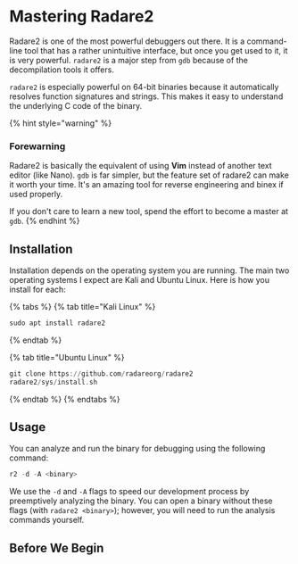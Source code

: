 # Mastering Radare2

Radare2 is one of the most powerful debuggers out there. It is a command-line tool that has a rather unintuitive interface, but once you get used to it, it is very powerful. `radare2` is a major step from `gdb` because of the decompilation tools it offers.

`radare2` is especially powerful on 64-bit binaries because it automatically resolves function signatures and strings. This makes it easy to understand the underlying C code of the binary.

{% hint style="warning" %}
### Forewarning

Radare2 is basically the equivalent of using **Vim** instead of another text editor (like Nano). `gdb` is far simpler, but the feature set of radare2 can make it worth your time. It's an amazing tool for reverse engineering and binex if used properly.

If you don't care to learn a new tool, spend the effort to become a master at `gdb`.
{% endhint %}

## Installation

Installation depends on the operating system you are running. The main two operating systems I expect are Kali and Ubuntu Linux. Here is how you install for each:

{% tabs %}
{% tab title="Kali Linux" %}
```nasm
sudo apt install radare2
```
{% endtab %}

{% tab title="Ubuntu Linux" %}
```nasm
git clone https://github.com/radareorg/radare2
radare2/sys/install.sh
```
{% endtab %}
{% endtabs %}

## Usage

You can analyze and run the binary for debugging using the following command:

```nasm
r2 -d -A <binary>
```

We use the `-d` and `-A` flags to speed our development process by preemptively analyzing the binary.  You can open a binary without these flags (with `radare2 <binary>`); however, you will need to run the analysis commands yourself.

## Before We Begin